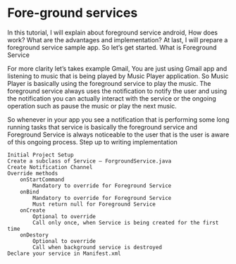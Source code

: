 # Fore-ground services
In this tutorial, I will explain about foreground service android, How does work? What are the advantages and implementation? At last, I will prepare a foreground service sample app. So let’s get started.
What is Foreground Service

For more clarity let’s takes example Gmail, You are just using Gmail app and listening to music that is being played by Music Player application. So Music Player is basically using the foreground service to play the music. The foreground service always uses the notification to notify the user and using the notification you can actually interact with the service or the ongoing operation such as pause the music or play the next music.

So whenever in your app you see a notification that is performing some long running tasks that service is basically the foreground service and Foreground Service is always noticeable to the user that is the user is aware of this ongoing process.
Step up to writing implementation

    Initial Project Setup
    Create a subclass of Service – ForgroundService.java
    Create Notification Channel
    Override methods
        onStartCommand
            Mandatory to override for Foreground Service
        onBind
            Mandatory to override for Foreground Service
            Must return null for Foreground Service
        onCreate
            Optional to override
            Call only once, when Service is being created for the first time
        onDestory
            Optional to override
            Call when background service is destroyed
    Declare your service in Manifest.xml
